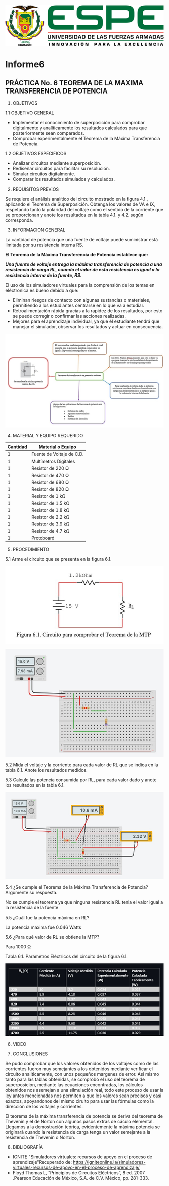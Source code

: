 ![](Img/LOGO.png)

# Informe6

## PRÁCTICA No. 6 TEOREMA DE LA MAXIMA TRANSFERENCIA DE POTENCIA

1. OBJETIVOS

1.1 OBJETIVO GENERAL

- Implementar el conocimiento de superposición para comprobar digitalmente y analíticamente los resultados calculados para que posteriormente sean comparados.
- Comprobar experimentalmente el Teorema de la Máxima Transferencia de Potencia.

1.2 OBJETIVOS ESPECIFICOS
- Analizar circuitos mediante superposición.
- Rediseñar circuitos para facilitar su resolución.
- Simular circuitos digitalmente.
- Comparar los resultados simulados y calculados.

2. REQUISITOS PREVIOS

Se requiere el análisis analítico del circuito mostrado en la figura 4.1., aplicando el Teorema de Superposición. Obtenga los valores de VA e IX, respetando tanto la polaridad del voltaje como el sentido de la corriente que se proporcionan y anote los resultados en la tabla 4.1. y 4.2. según corresponda.

3. INFORMACION GENERAL

La cantidad de potencia que una fuente de voltaje puede suministrar está limitada por su resistencia interna RS.

**El Teorema de la Máxima Transferencia de Potencia establece que:**

***Una fuente de voltaje entrega la máxima transferencia de potencia a una resistencia
de carga RL, cuando el valor de esta resistencia es igual a la resistencia interna de la
fuente, RS.***

El uso de los simuladores virtuales para la comprensión de los temas en eléctronica es bueno debido a que:

- Eliminan riesgos de contacto con algunas sustancias o materiales, permitiendo a los estudiantes centrarse en lo que va a estudiar.
- Retroalimentación rápida gracias a la rapidez de los resultados, por esto se puede corregir o confirmar las acciones realizadas.
- Mejores para el aprendizaje individual, ya que él estudiante tendrá que manejar el simulador, observar los resultados y actuar en consecuencia.

![](Img/marcoteorico.jpg)

4. MATERIAL Y EQUIPO REQUERIDO

| Cantidad | Material o Equipo | 
| --------- | --------- | 
| 1 | Fuente de Voltaje de C.D. | 
| 1 | Multímetros Digitales | 
| 1 | Resistor de 220 Ω |
| 1 | Resistor de 470 Ω | 
| 1 | Resistor de 680 Ω | 
| 1 | Resistor de 820 Ω |
| 1 | Resistor de 1 kΩ  |
| 1 | Resistor de 1.5 kΩ|
| 1 | Resistor de 1.8 kΩ |
| 1 | Resistor de 2.2 kΩ |
| 1 | Resistor de 3.9 kΩ |
| 1 | Resistor de 4.7 kΩ |
| 1 | Protoboard | 
5. PROCEDIMIENTO

5.1 Arme el circuito que se presenta en la figura 6.1.

![](Img/circuito1.jpg)

![](Img/circuito2.jpg)

5.2 Mida el voltaje y la corriente para cada valor de RL que se indica en la tabla 6.1. Anote los resultados medidos.

5.3 Calcule las potencia consumida por RL, para cada valor dado y anote los resultados en la tabla 6.1.

![](Img/circuito3.jpg)

5.4 ¿Se cumple el Teorema de la Máxima Transferencia de Potencia? Argumente su respuesta.

No se cumple el teorema ya que ninguna resistencia RL tenia el valor igual a la resistencia de la fuente

5.5 ¿Cuál fue la potencia máxima en RL? 

La potencia maxima fue 0.046 Watts

5.6 ¿Para qué valor de RL se obtiene la MTP? 

Para 1000 Ω

Tabla 6.1. Parámetros Eléctricos del circuito de la figura 6.1.

![](Img/circuito4.jpg)

6. VIDEO

7. CONCLUSIONES

Se pudo comprobar que los valores obtenidos de los voltajes como de las corrientes fueron muy semejantes a los obtenidos mediante verificar el circuito analiticamente, con unos pequeños margenes de error. Asi mismo tanto para las tablas obtenidas, se comprobó el uso del teorema de superposición, mediante las ecuaciones encontradas, los cálculos obtenidos nos asemejan a una silmulación real, todo este proceso de usar la ley antes mencionadas nos permiten a que los valores sean precisos y casi exactos, apoyandonos del mismo ciruito para usar las fórmulas como la dirección de los voltajes y corrientes.

El teorema de la máxima transferencia de potencia se deriva del teorema de Thevenin y el de Norton con algunos pasos extras de cáculo elemental. Llegamos a la demostración teórica, evidentemente la máxima potencia se originará cuando la resistencia de carga tenga un valor semejante a la resistencia de Thevenin o Norton.

8. BIBLIOGRAFÍA

- IGNITE "Simuladores virtuales: recursos de apoyo en el proceso de aprendizaje"Recuperado de: https://igniteonline.la/simuladores-virtuales-recursos-de-apoyo-en-el-proceso-de-aprendizaje/
- Floyd Thomas L, “Principios de Circuitos Eléctricos”, 8 ed. 2007 .Pearson Educación de México, S.A. de C.V. México, pp. 281-333.
